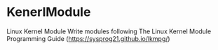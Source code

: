 # KenerlModule
Linux Kernel Module
Write modules following The Linux Kernel Module Programming Guide (https://sysprog21.github.io/lkmpg/)
